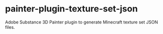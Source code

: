 # painter-plugin-texture-set-json
Adobe Substance 3D Painter plugin to generate Minecraft texture set JSON files.
